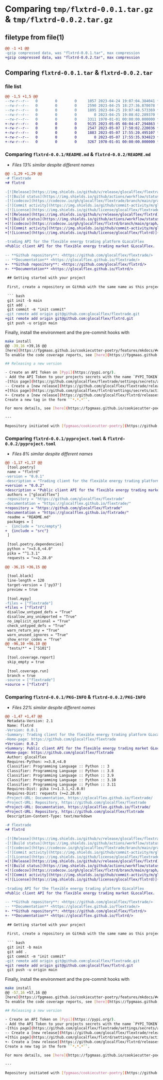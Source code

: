 # Comparing `tmp/flxtrd-0.0.1.tar.gz` & `tmp/flxtrd-0.0.2.tar.gz`

## filetype from file(1)

```diff
@@ -1 +1 @@
-gzip compressed data, was "flxtrd-0.0.1.tar", max compression
+gzip compressed data, was "flxtrd-0.0.2.tar", max compression
```

## Comparing `flxtrd-0.0.1.tar` & `flxtrd-0.0.2.tar`

### file list

```diff
@@ -1,5 +1,5 @@
--rw-r--r--   0        0        0     1057 2023-04-24 19:07:04.384041 flxtrd-0.0.1/LICENSE
--rw-r--r--   0        0        0     2590 2023-04-25 18:27:36.870078 flxtrd-0.0.1/README.md
--rw-r--r--   0        0        0     1895 2023-04-25 19:07:48.573369 flxtrd-0.0.1/pyproject.toml
--rw-r--r--   0        0        0        0 2023-04-25 19:08:02.289370 flxtrd-0.0.1/src/empty/__init__.py
--rw-r--r--   0        0        0     3311 1970-01-01 00:00:00.000000 flxtrd-0.0.1/PKG-INFO
+-rw-r--r--   0        0        0     9135 2023-05-05 08:04:47.294863 flxtrd-0.0.2/LICENSE
+-rw-r--r--   0        0        0     2547 2023-05-07 17:50:02.220036 flxtrd-0.0.2/README.md
+-rw-r--r--   0        0        0     1883 2023-05-07 17:55:20.495107 flxtrd-0.0.2/pyproject.toml
+-rw-r--r--   0        0        0        0 2023-05-07 17:55:35.934823 flxtrd-0.0.2/src/__init__.py
+-rw-r--r--   0        0        0     3267 1970-01-01 00:00:00.000000 flxtrd-0.0.2/PKG-INFO
```

### Comparing `flxtrd-0.0.1/README.md` & `flxtrd-0.0.2/README.md`

 * *Files 13% similar despite different names*

```diff
@@ -1,29 +1,29 @@
-# flextrade
+# flxtrd
 
-[![Release](https://img.shields.io/github/v/release/glocalflex/flextrade)](https://img.shields.io/github/v/release/glocalflex/flextrade)
-[![Build status](https://img.shields.io/github/actions/workflow/status/glocalflex/flextrade/main.yml?branch=main)](https://github.com/glocalflex/flextrade/actions/workflows/main.yml?query=branch%3Amain)
-[![codecov](https://codecov.io/gh/glocalflex/flextrade/branch/main/graph/badge.svg)](https://codecov.io/gh/glocalflex/flextrade)
-[![Commit activity](https://img.shields.io/github/commit-activity/m/glocalflex/flextrade)](https://img.shields.io/github/commit-activity/m/glocalflex/flextrade)
-[![License](https://img.shields.io/github/license/glocalflex/flextrade)](https://img.shields.io/github/license/glocalflex/flextrade)
+[![Release](https://img.shields.io/github/v/release/glocalflex/flxtrd)](https://img.shields.io/github/v/release/glocalflex/flxtrd)
+[![Build status](https://img.shields.io/github/actions/workflow/status/glocalflex/flxtrd/main.yml?branch=main)](https://github.com/glocalflex/flxtrd/actions/workflows/main.yml?query=branch%3Amain)
+[![codecov](https://codecov.io/gh/glocalflex/flxtrd/branch/main/graph/badge.svg)](https://codecov.io/gh/glocalflex/flxtrd)
+[![Commit activity](https://img.shields.io/github/commit-activity/m/glocalflex/flxtrd)](https://img.shields.io/github/commit-activity/m/glocalflex/flxtrd)
+[![License](https://img.shields.io/github/license/glocalflex/flxtrd)](https://img.shields.io/github/license/glocalflex/flxtrd)
 
-trading API for the flexible energy trading platform GLocalFlex
+Public client API for the flexible energy trading market GLocalFlex.
 
-- **Github repository**: <https://github.com/glocalflex/flextrade/>
-- **Documentation** <https://glocalflex.github.io/flextrade/>
+- **Github repository**: <https://github.com/glocalflex/flxtrd/>
+- **Documentation** <https://glocalflex.github.io/flxtrd/>
 
 ## Getting started with your project
 
 First, create a repository on GitHub with the same name as this project, and then run the following commands:
 
 ``` bash
 git init -b main
 git add .
 git commit -m "init commit"
-git remote add origin git@github.com:glocalflex/flextrade.git
+git remote add origin git@github.com:glocalflex/flxtrd.git
 git push -u origin main
 ```
 
 Finally, install the environment and the pre-commit hooks with 
 
 ```bash
 make install
@@ -39,16 +39,16 @@
 [here](https://fpgmaas.github.io/cookiecutter-poetry/features/mkdocs/#enabling-the-documentation-on-github).
 To enable the code coverage reports, see [here](https://fpgmaas.github.io/cookiecutter-poetry/features/codecov/).
 
 ## Releasing a new version
 
 - Create an API Token on [Pypi](https://pypi.org/).
 - Add the API Token to your projects secrets with the name `PYPI_TOKEN` by visiting 
-[this page](https://github.com/glocalflex/flextrade/settings/secrets/actions/new).
-- Create a [new release](https://github.com/glocalflex/flextrade/releases/new) on Github. 
+[this page](https://github.com/glocalflex/flxtrd/settings/secrets/actions/new).
+- Create a [new release](https://github.com/glocalflex/flxtrd/releases/new) on Github. 
 Create a new tag in the form ``*.*.*``.
 
 For more details, see [here](https://fpgmaas.github.io/cookiecutter-poetry/features/cicd/#how-to-trigger-a-release).
 
 ---
 
 Repository initiated with [fpgmaas/cookiecutter-poetry](https://github.com/fpgmaas/cookiecutter-poetry).
```

### Comparing `flxtrd-0.0.1/pyproject.toml` & `flxtrd-0.0.2/pyproject.toml`

 * *Files 8% similar despite different names*

```diff
@@ -1,17 +1,17 @@
 [tool.poetry]
 name = "flxtrd"
-version = "0.0.1"
-description = "Trading client for the flexible energy trading platform GLocalFlex"
+version = "0.0.2"
+description = "Public client API for the flexible energy trading market GLocalFlex."
 authors = ["glocalflex"]
-repository = "https://github.com/glocalflex/flextrade"
-documentation = "https://glocalflex.github.io/flextrade/"
+repository = "https://github.com/glocalflex/flxtrade"
+documentation = "https://glocalflex.github.io/flxtrade/"
 readme = "README.md"
 packages = [
-  {include = "src/empty"}
+  {include = "src"}
 ]
 
 [tool.poetry.dependencies]
 python = ">=3.8,<4.0"
 pika = "^1.3.1"
 requests = ">=2.28.0"
 
@@ -36,15 +36,15 @@
 
 [tool.black]
 line-length = 120
 target-version = ['py37']
 preview = true
 
 [tool.mypy]
-files = ["flextrade"]
+files = ["flxtrd"]
 disallow_untyped_defs = "True"
 disallow_any_unimported = "True"
 no_implicit_optional = "True"
 check_untyped_defs = "True"
 warn_return_any = "True"
 warn_unused_ignores = "True"
 show_error_codes = "True"
@@ -96,10 +96,10 @@
 "tests/*" = ["S101"]
 
 [tool.coverage.report]
 skip_empty = true
 
 [tool.coverage.run]
 branch = true
-source = ["flextrade"]
+source = ["flxtrd"]
```

### Comparing `flxtrd-0.0.1/PKG-INFO` & `flxtrd-0.0.2/PKG-INFO`

 * *Files 22% similar despite different names*

```diff
@@ -1,47 +1,47 @@
 Metadata-Version: 2.1
 Name: flxtrd
-Version: 0.0.1
-Summary: Trading client for the flexible energy trading platform GLocalFlex
-Home-page: https://github.com/glocalflex/flextrade
+Version: 0.0.2
+Summary: Public client API for the flexible energy trading market GLocalFlex.
+Home-page: https://github.com/glocalflex/flxtrade
 Author: glocalflex
 Requires-Python: >=3.8,<4.0
 Classifier: Programming Language :: Python :: 3
 Classifier: Programming Language :: Python :: 3.8
 Classifier: Programming Language :: Python :: 3.9
 Classifier: Programming Language :: Python :: 3.10
 Classifier: Programming Language :: Python :: 3.11
 Requires-Dist: pika (>=1.3.1,<2.0.0)
 Requires-Dist: requests (>=2.28.0)
-Project-URL: Documentation, https://glocalflex.github.io/flextrade/
-Project-URL: Repository, https://github.com/glocalflex/flextrade
+Project-URL: Documentation, https://glocalflex.github.io/flxtrade/
+Project-URL: Repository, https://github.com/glocalflex/flxtrade
 Description-Content-Type: text/markdown
 
-# flextrade
+# flxtrd
 
-[![Release](https://img.shields.io/github/v/release/glocalflex/flextrade)](https://img.shields.io/github/v/release/glocalflex/flextrade)
-[![Build status](https://img.shields.io/github/actions/workflow/status/glocalflex/flextrade/main.yml?branch=main)](https://github.com/glocalflex/flextrade/actions/workflows/main.yml?query=branch%3Amain)
-[![codecov](https://codecov.io/gh/glocalflex/flextrade/branch/main/graph/badge.svg)](https://codecov.io/gh/glocalflex/flextrade)
-[![Commit activity](https://img.shields.io/github/commit-activity/m/glocalflex/flextrade)](https://img.shields.io/github/commit-activity/m/glocalflex/flextrade)
-[![License](https://img.shields.io/github/license/glocalflex/flextrade)](https://img.shields.io/github/license/glocalflex/flextrade)
+[![Release](https://img.shields.io/github/v/release/glocalflex/flxtrd)](https://img.shields.io/github/v/release/glocalflex/flxtrd)
+[![Build status](https://img.shields.io/github/actions/workflow/status/glocalflex/flxtrd/main.yml?branch=main)](https://github.com/glocalflex/flxtrd/actions/workflows/main.yml?query=branch%3Amain)
+[![codecov](https://codecov.io/gh/glocalflex/flxtrd/branch/main/graph/badge.svg)](https://codecov.io/gh/glocalflex/flxtrd)
+[![Commit activity](https://img.shields.io/github/commit-activity/m/glocalflex/flxtrd)](https://img.shields.io/github/commit-activity/m/glocalflex/flxtrd)
+[![License](https://img.shields.io/github/license/glocalflex/flxtrd)](https://img.shields.io/github/license/glocalflex/flxtrd)
 
-trading API for the flexible energy trading platform GLocalFlex
+Public client API for the flexible energy trading market GLocalFlex.
 
-- **Github repository**: <https://github.com/glocalflex/flextrade/>
-- **Documentation** <https://glocalflex.github.io/flextrade/>
+- **Github repository**: <https://github.com/glocalflex/flxtrd/>
+- **Documentation** <https://glocalflex.github.io/flxtrd/>
 
 ## Getting started with your project
 
 First, create a repository on GitHub with the same name as this project, and then run the following commands:
 
 ``` bash
 git init -b main
 git add .
 git commit -m "init commit"
-git remote add origin git@github.com:glocalflex/flextrade.git
+git remote add origin git@github.com:glocalflex/flxtrd.git
 git push -u origin main
 ```
 
 Finally, install the environment and the pre-commit hooks with 
 
 ```bash
 make install
@@ -57,16 +57,16 @@
 [here](https://fpgmaas.github.io/cookiecutter-poetry/features/mkdocs/#enabling-the-documentation-on-github).
 To enable the code coverage reports, see [here](https://fpgmaas.github.io/cookiecutter-poetry/features/codecov/).
 
 ## Releasing a new version
 
 - Create an API Token on [Pypi](https://pypi.org/).
 - Add the API Token to your projects secrets with the name `PYPI_TOKEN` by visiting 
-[this page](https://github.com/glocalflex/flextrade/settings/secrets/actions/new).
-- Create a [new release](https://github.com/glocalflex/flextrade/releases/new) on Github. 
+[this page](https://github.com/glocalflex/flxtrd/settings/secrets/actions/new).
+- Create a [new release](https://github.com/glocalflex/flxtrd/releases/new) on Github. 
 Create a new tag in the form ``*.*.*``.
 
 For more details, see [here](https://fpgmaas.github.io/cookiecutter-poetry/features/cicd/#how-to-trigger-a-release).
 
 ---
 
 Repository initiated with [fpgmaas/cookiecutter-poetry](https://github.com/fpgmaas/cookiecutter-poetry).
```

